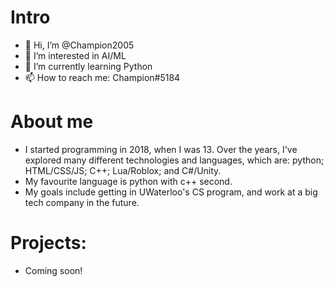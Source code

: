 # Intro
- 👋 Hi, I’m @Champion2005
- 👀 I’m interested in AI/ML
- 🌱 I’m currently learning Python
- 📫 How to reach me: Champion#5184

# About me 
- I started programming in 2018, when I was 13. Over the years, I've explored many different technologies and languages, which are: python; HTML/CSS/JS; C++; Lua/Roblox; and C#/Unity. 
- My favourite language is python with c++ second. 
- My goals include getting in UWaterloo's CS program, and work at a big tech company in the future.
<!---
Champion2005/Champion2005 is a ✨ special ✨ repository because its `README.md` (this file) appears on your GitHub profile.
You can click the Preview link to take a look at your changes.
--->
# Projects:

- Coming soon!
